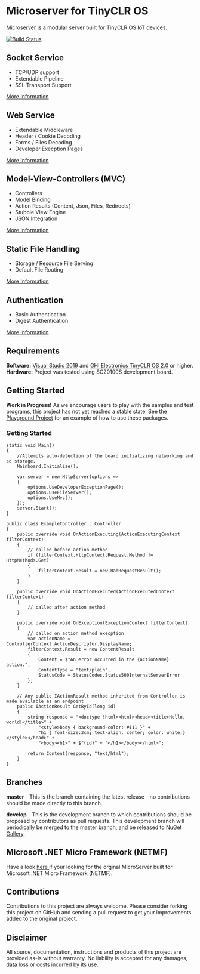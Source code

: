 # Microserver for TinyCLR OS

Microserver is a modular server built for TinyCLR OS IoT devices.

[![Build Status](https://img.shields.io/github/workflow/status/microcompiler/microserver/Actions%20CI?style=flat-square&logo=github)](https://github.com/microcompiler/microserver/actions)

## Socket Service

* TCP/UDP support
* Extendable Pipeline
* SSL Transport Support

<a href="https://github.com/microcompiler/microserver/tree/master/src/sockets">More Information</a>

## Web Service
* Extendable Middleware
* Header / Cookie Decoding
* Forms / Files Decoding
* Developer Execption Pages

<a href="https://github.com/microcompiler/microserver/tree/master/src/http">More Information</a>

## Model-View-Controllers (MVC)
* Controllers
* Model Binding
* Action Results (Content, Json, Files, Redirects)
* Stubble View Engine
* JSON Integration

<a href="https://github.com/microcompiler/microserver/tree/master/src/http-mvc">More Information</a>
## Static File Handling
* Storage / Resource File Serving
* Default File Routing

<a href="https://github.com/microcompiler/microserver/tree/master/src/http-staticfiles">More Information</a>

## Authentication
* Basic Authentication
* Digest Authentication

<a href="https://github.com/microcompiler/microserver/tree/master/src/http-authentication">More Information</a>

## Requirements

**Software:**  <a href="https://visualstudio.microsoft.com/downloads/">Visual Studio 2019</a> and <a href="https://www.ghielectronics.com/">GHI Electronics TinyCLR OS 2.0</a> or higher.  
**Hardware:** Project was tested 
using SC20100S development board.  

## Getting Started

**Work in Progress!** As we encourage users to play with the samples and test programs, this project has not yet reached a stable state. See the [Playground Project](https://github.com/microcompiler/microserver/tree/master/playground) for an example of how to use these packages.

### Getting Started

```CSharp
static void Main()
{
    //Attempts auto-detection of the board initializing networking and sd storage.
    Mainboard.Initialize();

    var server = new HttpServer(options =>
    {
        options.UseDeveloperExceptionPage();
        options.UseFileServer();
        options.UseMvc();
    });
    server.Start();
}
```

```CSharp
public class ExampleController : Controller
{
    public override void OnActionExecuting(ActionExecutingContext filterContext)
    {
        // called before action method
        if (filterContext.HttpContext.Request.Method != HttpMethods.Get)
        {
            filterContext.Result = new BadRequestResult();
        }
    }

    public override void OnActionExecuted(ActionExecutedContext filterContext)
    {
        // called after action method
    }

    public override void OnException(ExceptionContext filterContext)
    {
        // called on action method execption
        var actionName = ControllerContext.ActionDescriptor.DisplayName;
        filterContext.Result = new ContentResult
        {
            Content = $"An error occurred in the {actionName} action.",
            ContentType = "text/plain",
            StatusCode = StatusCodes.Status500InternalServerError
        };
    }

    // Any public IActionResult method inherited from Controller is made available as an endpoint
    public IActionResult GetById(long id)
    {
        string response = "<doctype !html><html><head><title>Hello, world!</title>" +
            "<style>body { background-color: #111 }" +
            "h1 { font-size:3cm; text-align: center; color: white;}</style></head>" +
            "<body><h1>" + $"{id}" + "</h1></body></html>";

        return Content(response, "text/html");
    }
}
```

## Branches

**master** - This is the branch containing the latest release - no contributions should be made directly to this branch.

**develop** - This is the development branch to which contributions should be proposed by contributors as pull requests. This development branch will periodically be merged to the master branch, and be released to [NuGet Gallery](https://www.nuget.org).

## Microsoft .NET Micro Framework (NETMF)

Have a look <a href="https://github.com/microcompiler/microserver/releases/tag/v1.1.0"> here </a> if your looking for the orginal MicroServer built for Microsoft .NET Micro Framework (NETMF).

## Contributions

Contributions to this project are always welcome. Please consider forking this project on GitHub and sending a pull request to get your improvements added to the original project.

## Disclaimer

All source, documentation, instructions and products of this project are provided as-is without warranty. No liability is accepted for any damages, data loss or costs incurred by its use.

